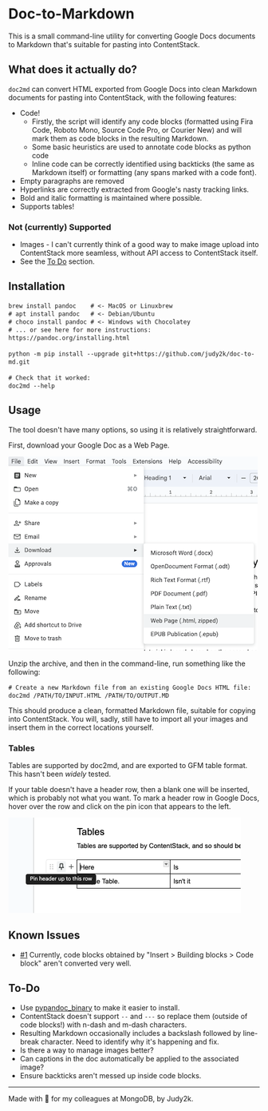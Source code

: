 # Doc-to-Markdown

This is a small command-line utility for converting Google Docs documents to
Markdown that's suitable for pasting into ContentStack.

## What does it actually do?

`doc2md` can convert HTML exported from Google Docs into clean Markdown documents for pasting into ContentStack, with the following features:

- Code!
  - Firstly, the script will identify any code blocks (formatted using Fira Code, Roboto Mono, Source Code Pro, or Courier New) and will mark them as code blocks in the resulting Markdown.
  - Some basic heuristics are used to annotate code blocks as python code
  - Inline code can be correctly identified using backticks (the same as Markdown itself) or formatting (any spans marked with a code font).
- Empty paragraphs are removed
- Hyperlinks are correctly extracted from Google's nasty tracking links.
- Bold and italic formatting is maintained where possible.
- Supports tables!

### Not (currently) Supported

- Images - I can't currently think of a good way to make image upload into ContentStack more seamless, without API access to ContentStack itself. 
- See the [To Do](#to-do) section.

## Installation

```
brew install pandoc    # <- MacOS or Linuxbrew
# apt install pandoc   # <- Debian/Ubuntu
# choco install pandoc # <- Windows with Chocolatey
# ... or see here for more instructions: https://pandoc.org/installing.html

python -m pip install --upgrade git+https://github.com/judy2k/doc-to-md.git

# Check that it worked:
doc2md --help
```

## Usage

The tool doesn't have many options, so using it is relatively straightforward.

First, download your Google Doc as a Web Page.

![A screenshot of the Export as Web Page menu item in Google Docs.](images/export_screenshot.png)

Unzip the archive, and then in the command-line, run something like the following:

```
# Create a new Markdown file from an existing Google Docs HTML file:
doc2md /PATH/TO/INPUT.HTML /PATH/TO/OUTPUT.MD
```

This should produce a clean, formatted Markdown file, suitable for copying into ContentStack.
You will, sadly, still have to import all your images and insert them in the correct locations yourself.

### Tables

Tables are supported by doc2md, and are exported to GFM table format.
This hasn't been _widely_ tested.

If your table doesn't have a header row, then a blank one will be inserted,
which is probably not what you want.
To mark a header row in Google Docs,
hover over the row and click on the pin icon that appears to the left.

![Marking a header row in Google Docs.](images/mark_header_row.png)

## Known Issues

* [#1](https://github.com/judy2k/doc-to-md/issues/1) Currently, code blocks obtained by "Insert > Building blocks > Code block" aren't converted very well.

## To-Do

- Use [pypandoc_binary](https://pypi.org/project/pypandoc-binary/) to make it easier to install.
- ContentStack doesn't support `--` and `---` so replace them (outside of code blocks!) with n-dash and m-dash characters.
- Resulting Markdown occasionally includes a backslash followed by line-break character. Need to identify why it's happening and fix.
- Is there a way to manage images better?
- Can captions in the doc automatically be applied to the associated image?
- Ensure backticks aren't messed up inside code blocks.

--------
Made with 💚 for my colleagues at MongoDB, by Judy2k.